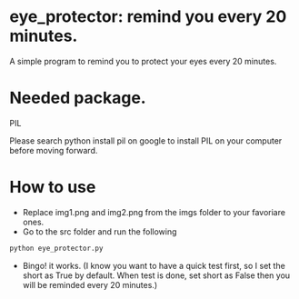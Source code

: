# eye_protector: remind you every 20 minutes.
A simple program to remind you to protect your eyes every 20 minutes.

# Needed package. 
PIL

Please search python install pil on google to install PIL on your computer before moving forward.

# How to use 
- Replace img1.png and img2.png from the imgs folder to your favoriare ones.
- Go to the src folder and run the following 
```python
python eye_protector.py
```
- Bingo! it works. (I know you want to have a quick test first, so I set the short as True by default. When test is done, set short as False then you will be reminded every 20 minutes.)
